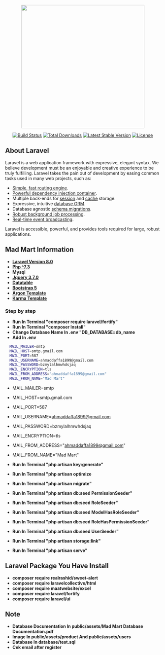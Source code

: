 <p align="center"><a href="https://laravel.com" target="_blank"><img src="https://raw.githubusercontent.com/laravel/art/master/logo-lockup/5%20SVG/2%20CMYK/1%20Full%20Color/laravel-logolockup-cmyk-red.svg" width="400"></a></p>

<p align="center">
<a href="https://travis-ci.org/laravel/framework"><img src="https://travis-ci.org/laravel/framework.svg" alt="Build Status"></a>
<a href="https://packagist.org/packages/laravel/framework"><img src="https://poser.pugx.org/laravel/framework/d/total.svg" alt="Total Downloads"></a>
<a href="https://packagist.org/packages/laravel/framework"><img src="https://poser.pugx.org/laravel/framework/v/stable.svg" alt="Latest Stable Version"></a>
<a href="https://packagist.org/packages/laravel/framework"><img src="https://poser.pugx.org/laravel/framework/license.svg" alt="License"></a>
</p>

## About Laravel

Laravel is a web application framework with expressive, elegant syntax. We believe development must be an enjoyable and creative experience to be truly fulfilling. Laravel takes the pain out of development by easing common tasks used in many web projects, such as:

- [Simple, fast routing engine](https://laravel.com/docs/routing).
- [Powerful dependency injection container](https://laravel.com/docs/container).
- Multiple back-ends for [session](https://laravel.com/docs/session) and [cache](https://laravel.com/docs/cache) storage.
- Expressive, intuitive [database ORM](https://laravel.com/docs/eloquent).
- Database agnostic [schema migrations](https://laravel.com/docs/migrations).
- [Robust background job processing](https://laravel.com/docs/queues).
- [Real-time event broadcasting](https://laravel.com/docs/broadcasting).

Laravel is accessible, powerful, and provides tools required for large, robust applications.

## Mad Mart Information
- **[Laravel Version 8.0](https://laravel.com/docs/8.x)**
- **[Php ^7.3](https://www.php.net/docs.php)**
- **Mysql**
- **[Jquery 3.7.0](https://jquery.com/)**
- **[Datatable](https://datatables.net/)**
- **[Bootstrap 5](https://getbootstrap.com/docs/5.0/getting-started/introduction/)**
- **[Argon Template](https://www.creative-tim.com/product/argon-dashboard)**
- **[Karma Template](https://themewagon.com/themes/free-reponsive-bootstrap-4-html5-ecommerce-website-template-karma/)**

### Step by step
- **Run In Terminal "composer require laravel/fortify"**
- **Run In Terminal "composer Install"**
- **Change Database Name In .env "DB_DATABASE=db_name**
- **Add In .env**
```bash
  MAIL_MAILER=smtp
  MAIL_HOST=smtp.gmail.com
  MAIL_PORT=587
  MAIL_USERNAME=ahmaddaffa1899@gmail.com
  MAIL_PASSWORD=bzmylalhmwhdsjaq
  MAIL_ENCRYPTION=tls
  MAIL_FROM_ADDRESS="ahmaddaffa1899@gmail.com"
  MAIL_FROM_NAME="Mad Mart"
```
- MAIL_MAILER=smtp
- MAIL_HOST=smtp.gmail.com
- MAIL_PORT=587
- MAIL_USERNAME=ahmaddaffa1899@gmail.com
- MAIL_PASSWORD=bzmylalhmwhdsjaq
- MAIL_ENCRYPTION=tls
- MAIL_FROM_ADDRESS="ahmaddaffa1899@gmail.com"
- MAIL_FROM_NAME="Mad Mart"

- **Run In Terminal "php artisan key:generate"**
- **Run In Terminal "php artisan optimize**
- **Run In Terminal "php artisan migrate"**
- **Run In Terminal "php artisan db:seed PermissionSeeder"**
- **Run In Terminal "php artisan db:seed RoleSeeder"**
- **Run In Terminal "php artisan db:seed ModelHasRoleSeeder"**
- **Run In Terminal "php artisan db:seed RoleHasPermissionSeeder"**
- **Run In Terminal "php artisan db:seed UserSeeder"**
- **Run In Terminal "php artisan storage:link"**
- **Run In Terminal "php artisan serve"**

## Laravel Package You Have Install
- **composer require realrashid/sweet-alert**
- **composer require laravelcollective/html**
- **composer require maatwebsite/excel**
- **composer require laravel/fortify**
- **composer require laravel/ui**

## Note
- **Database Documentation In public/assets/Mad Mart Database Documentation.pdf**
- **Image In public/assets/product And public/assets/users**
- **Database In database/test.sql**
- **Cek email after register**